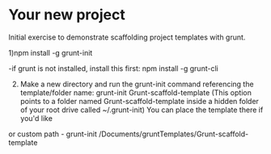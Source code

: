 Your new project
============

Initial exercise to demonstrate scaffolding project templates with grunt.

1)npm install -g grunt-init  

 -if grunt is not installed, install this first:
 	npm install -g grunt-cli

2) Make a new directory and run the grunt-init command referencing the template/folder name:
	grunt-init Grunt-scaffold-template  (This option points to a folder named
	Grunt-scaffold-template inside a hidden folder of your root drive called ~/.grunt-init)
	You can place the template there if you'd like

or custom path - grunt-init /Documents/gruntTemplates/Grunt-scaffold-template
